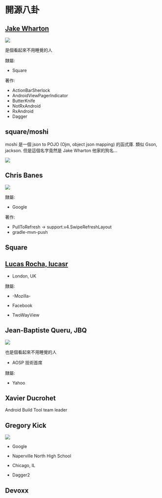 # 開源八卦

## [Jake Wharton](https://github.com/JakeWharton)

![](https://avatars2.githubusercontent.com/u/66577?v=3&s=160)

是個看起來不用睡覺的人

隸屬:

* Square

著作:

* ActionBarSherlock
* AndroidViewPagerIndicator
* ButterKnife
* NotRxAndroid
* RxAndroid
* Dagger

## square/moshi

moshi 是一個 json to POJO (Ojm, object json mapping) 的函式庫. 類似 Gson, jackson. 但是這個名字竟然是 Jake Wharton 他家的狗名...


![](https://pbs.twimg.com/profile_images/474396522386169856/bs16d1Gx_400x400.png)

## Chris Banes

![](https://avatars3.githubusercontent.com/u/227486?v=3&s=160)

隸屬:

* Google

著作:

* PullToRefresh -> support.v4.SwipeRefreshLayout
* gradle-mvn-push

## Square

## [Lucas Rocha, lucasr](https://github.com/lucasr)

* London, UK

隸屬:

* -Mozilla-
* Facebook

* TwoWayView

## Jean-Baptiste Queru, JBQ

![](http://www.androidheadlines.com/wp-content/uploads/2013/09/jean-baptiste-queru.jpg)

也是個看起來不用睡覺的人

* AOSP 技術首席

隸屬:

* Yahoo

## Xavier Ducrohet

Android Build Tool team leader

## Gregory Kick

![](https://avatars1.githubusercontent.com/u/2279476?v=3&s=160)
* Google

* Naperville North High School
* Chicago, IL

* Dagger2

## Devoxx
